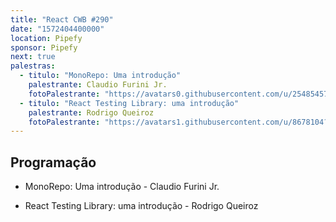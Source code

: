 ```yaml
---
title: "React CWB #290"
date: "1572404400000"
location: Pipefy
sponsor: Pipefy
next: true 
palestras:
  - titulo: "MonoRepo: Uma introdução"
    palestrante: Claudio Furini Jr.
    fotoPalestrante: "https://avatars0.githubusercontent.com/u/25485457?s=460&v=4"
  - titulo: "React Testing Library: uma introdução"
    palestrante: Rodrigo Queiroz
    fotoPalestrante: "https://avatars1.githubusercontent.com/u/8678104?s=460&v=4"
---
```


## Programação

- MonoRepo: Uma introdução - Claudio Furini Jr.

- React Testing Library: uma introdução - Rodrigo Queiroz
